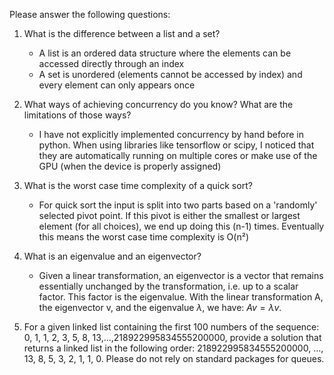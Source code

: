 Please answer the following questions:

1. What is the difference between a list and a set?
    - A list is an ordered data structure where the elements can be accessed directly through an index
    - A set is unordered (elements cannot be accessed by index) and every element can only appears once

2. What ways of achieving concurrency do you know? What are the limitations of those ways?
    - I have not explicitly implemented concurrency by hand before in python. 
    When using libraries like tensorflow or scipy, I noticed that they are automatically running on multiple
    cores or make use of the GPU (when the device is properly assigned)

3. What is the worst case time complexity of a quick sort?
    - For quick sort the input is split into two parts based on a 'randomly' selected pivot point.
    If this pivot is either the smallest or largest element (for all choices), we end up doing this (n-1) times.
    Eventually this means the worst case time complexity is O(n²)

4. What is an eigenvalue and an eigenvector?
    - Given a linear transformation, an eigenvector is a vector that remains essentially unchanged by the 
    transformation, i.e. up to a scalar factor. This factor is the eigenvalue. With the linear transformation A,
    the eigenvector v, and the eigenvalue $\lambda$, we have: $Av = \lambda v$.

5. For a given linked list containing the first 100 numbers of the sequence: 
0, 1, 1, 2, 3, 5, 8, 13,...,218922995834555200000, provide a solution that returns a linked list in the following order:
218922995834555200000, ..., 13, 8, 5, 3, 2, 1, 1, 0. Please do not rely on standard packages for queues.